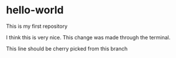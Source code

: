 # hello-world
This is my first repository

I think this is very nice.
This change was made through the terminal.

This line should be cherry picked from this branch